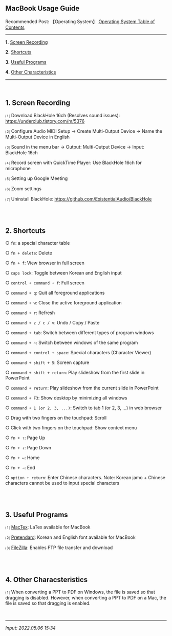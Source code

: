 ## **MacBook Usage Guide**

Recommended Post: 【Operating System】 [Operating System Table of Contents](https://jb243.github.io/pages/1771)

---

**1.** [Screen Recording](#1-screen-recording)

**2.** [Shortcuts](#2-shortcuts)

**3.** [Useful Programs](#3-useful-programs)

**4.** [Other Characteristics](#4-other-characteristics)

---

<br>

## **1\. Screen Recording**

 ⑴ Download BlackHole 16ch (Resolves sound issues): <https://underclub.tistory.com/m/5376>

 ⑵ Configure Audio MIDI Setup → Create Multi-Output Device → Name the Multi-Output Device in English

 ⑶ Sound in the menu bar → Output: Multi-Output Device → Input: BlackHole 16ch

 ⑷ Record screen with QuickTime Player: Use BlackHole 16ch for microphone

 ⑸ Setting up Google Meeting

 ⑹ Zoom settings

 ⑺ Uninstall BlackHole: <https://github.com/ExistentialAudio/BlackHole>

<br>

<br>

## **2\. Shortcuts**

○ `fn`: a special character table

○ `fn + delete`: Delete

○ `fn + f`: View browser in full screen

○ `caps lock`: Toggle between Korean and English input

○ `control + command + f`: Full screen

○ `command + q`: Quit all foreground applications

○ `command + w`: Close the active foreground application

○ `command + r`: Refresh

○ `command + z / c / v`: Undo / Copy / Paste

○ `command + tab`: Switch between different types of program windows

○ `command + ~`: Switch between windows of the same program

○ `command + control + space`: Special characters (Character Viewer)

○ `command + shift + 5`: Screen capture

○ `command + shift + return`: Play slideshow from the first slide in PowerPoint

○ `command + return`: Play slideshow from the current slide in PowerPoint

○ `command + F3`: Show desktop by minimizing all windows

○ `command + 1 (or 2, 3, ...)`: Switch to tab 1 (or 2, 3, ...) in web browser

○ Drag with two fingers on the touchpad: Scroll

○ Click with two fingers on the touchpad: Show context menu

○ `fn + ↑`: Page Up

○ `fn + ↓`: Page Down

○ `fn + ←`: Home

○ `fn + →`: End

○ `option + return`: Enter Chinese characters. Note: Korean jamo + Chinese characters cannot be used to input special characters

<br>

<br>

## **3\. Useful Programs**

⑴ [MacTex](https://tug.org/mactex/mactex-download.html): LaTex available for MacBook

⑵ [Pretendard](https://cactus.tistory.com/306): Korean and English font available for MacBook

⑶ [FileZilla](https://filezilla-project.org/): Enables FTP file transfer and download

<br>

<br>

## 4. **Other Characsteristics** 

⑴ When converting a PPT to PDF on Windows, the file is saved so that dragging is disabled. However, when converting a PPT to PDF on a Mac, the file is saved so that dragging is enabled.

<br>

---

_Input: 2022.05.06 15:34_
